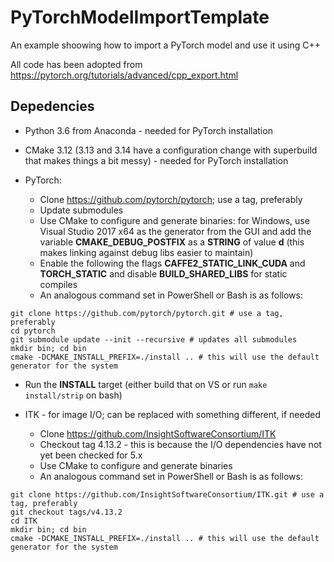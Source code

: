 # PyTorchModelImportTemplate
An example shoowing how to import a PyTorch model and use it using C++

All code has been adopted from https://pytorch.org/tutorials/advanced/cpp_export.html

## Depedencies
* Python 3.6 from Anaconda - needed for PyTorch installation

* CMake 3.12 (3.13 and 3.14 have a configuration change with superbuild that makes things a bit messy) - needed for PyTorch installation

* PyTorch:

  * Clone https://github.com/pytorch/pytorch; use a tag, preferably
  * Update submodules
  * Use CMake to configure and generate binaries: for Windows, use Visual Studio 2017 x64 as the generator from the GUI and add the variable **CMAKE_DEBUG_POSTFIX** as a **STRING** of value **d** (this makes linking against debug libs easier to maintain)
  * Enable the following the flags **CAFFE2_STATIC_LINK_CUDA** and **TORCH_STATIC** and disable **BUILD_SHARED_LIBS** for static compiles 
  * An analogous command set in PowerShell or Bash is as follows:
  
```
git clone https://github.com/pytorch/pytorch.git # use a tag, preferably
cd pytorch
git submodule update --init --recursive # updates all submodules 
mkdir bin; cd bin
cmake -DCMAKE_INSTALL_PREFIX=./install .. # this will use the default generator for the system
```

  * Run the **INSTALL** target (either build that on VS or run `make install/strip` on bash)

* ITK - for image I/O; can be replaced with something different, if needed

  * Clone https://github.com/InsightSoftwareConsortium/ITK
  * Checkout tag 4.13.2 - this is because the I/O dependencies have not yet been checked for 5.x
  * Use CMake to configure and generate binaries 
  * An analogous command set in PowerShell or Bash is as follows:
  
```
git clone https://github.com/InsightSoftwareConsortium/ITK.git # use a tag, preferably
git checkout tags/v4.13.2
cd ITK
mkdir bin; cd bin
cmake -DCMAKE_INSTALL_PREFIX=./install .. # this will use the default generator for the system
```